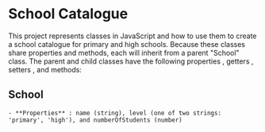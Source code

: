 # School Catalogue

This project represents classes in JavaScript and how to use them to create a school catalogue for primary and high schools. Because these classes share properties and methods, each will inherit from a parent "School" class. The parent and child classes have the following properties , getters , setters , and methods:

## School

    - **Properties** : name (string), level (one of two strings: 'primary', 'high'), and numberOfStudents (number) 

